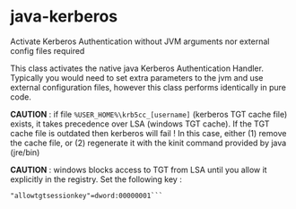 # java-kerberos
Activate Kerberos Authentication without JVM arguments nor external config files required

This class activates the native java Kerberos Authentication Handler.
Typically you would need to set extra parameters to the jvm and use external
configuration files, however this class performs identically in pure code.

**CAUTION** : 
if file `%USER_HOME%\krb5cc_[username]` (kerberos TGT cache file) exists, it takes precedence over LSA (windows TGT cache).
If the TGT cache file is outdated then kerberos will fail !
In this case, either (1) remove the cache file, or (2) regenerate it with the kinit command provided by java (jre/bin)

**CAUTION** : 
windows blocks access to TGT from LSA until you allow it explicitly in the registry. 
Set the following key :
```[HKEY_LOCAL_MACHINE\SYSTEM\CurrentControlSet\Control\Lsa\Kerberos\Parameters]
"allowtgtsessionkey"=dword:00000001```
